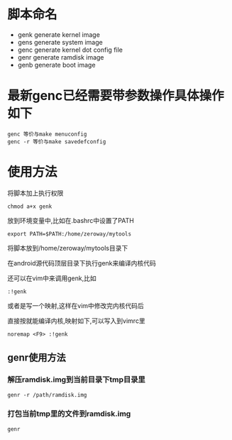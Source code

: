 # 脚本命名

- genk generate kernel image
- gens generate system image
- genc generate kernel dot config file
- genr generate ramdisk image
- genb generate boot image

# 最新genc已经需要带参数操作具体操作如下

	genc 等价与make menuconfig
	genc -r 等价与make savedefconfig

# 使用方法

将脚本加上执行权限

	chmod a+x genk

放到环境变量中,比如在.bashrc中设置了PATH

	export PATH=$PATH:/home/zeroway/mytools

将脚本放到/home/zeroway/mytools目录下

在android源代码顶层目录下执行genk来编译内核代码

还可以在vim中来调用genk,比如

	:!genk

或者是写一个映射,这样在vim中修改完内核代码后

直接按<F9>就能编译内核,映射如下,可以写入到vimrc里

	noremap <F9> :!genk

## genr使用方法

### 解压ramdisk.img到当前目录下tmp目录里

	genr -r /path/ramdisk.img

### 打包当前tmp里的文件到ramdisk.img

	genr
